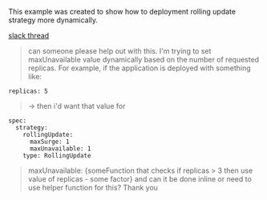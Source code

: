 This example was created to show how to deployment rolling update strategy more dynamically.

[slack thread](https://kubernetes.slack.com/archives/C0NH30761/p1561408219254900)

> can someone please help out with this. I'm trying to set maxUnavailable value dynamically based on the number of requested replicas. For example, if the application is deployed with something like:

```
replicas: 5
```

> -> then i'd want that value for

```spec:
spec:
  strategy:
    rollingUpdate:
      maxSurge: 1
      maxUnavailable: 1
    type: RollingUpdate
```

> maxUnavailable:  {someFunction that checks if replicas > 3 then use value of replicas - some factor}
> and can it be done inline or need to use helper function for this? Thank you
